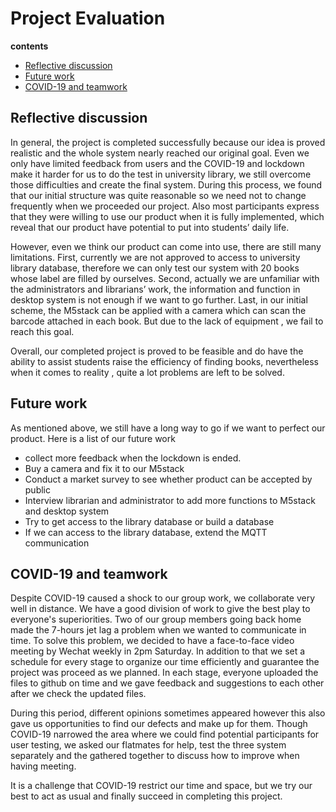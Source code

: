 # Project Evaluation   

**contents**

- [Reflective discussion](#reflective-discussion)
- [Future work](#Future-work)
- [COVID-19 and teamwork](#COVID-19-and-teamwork)





## Reflective discussion  
In general, the project is completed successfully because our idea is proved realistic and the whole system nearly reached our original goal. Even we only have limited feedback from users and the COVID-19 and lockdown make it harder for us to do the test in university library, we still overcome those difficulties and create the final system. During this process, we found that our initial structure was quite reasonable so we need not to change frequently when we proceeded our project. Also most participants express that they were willing to use our product when it is fully implemented, which reveal that our product have potential to put into students’ daily life. 

However, even we think our product can come into use, there are still many limitations. First, currently we are not approved to access to university library database, therefore we can only test our system with 20 books whose label are filled by ourselves. Second, actually we are unfamiliar with the administrators and librarians’ work, the information and function in desktop system is not enough if we want to go further. Last, in our initial scheme, the M5stack can be applied with a camera which can scan the barcode attached in each book. But due to the lack of equipment , we fail to reach this goal.

Overall, our completed project is proved to be feasible and do have the ability to assist students raise the efficiency of finding books, nevertheless when it comes to reality , quite a lot problems are left to be solved. 


## Future work   
As mentioned above, we still have a long way to go if we want to perfect our product. Here is a list of our future work
- collect more feedback when the lockdown is ended.
- Buy a camera and fix it to our M5stack
- Conduct a market survey to see whether product can be accepted by public
- Interview librarian and administrator to add more functions to M5stack and desktop system
- Try to get access to the library database or build a database
- If we can access to the library database, extend the MQTT communication

## COVID-19 and teamwork
Despite COVID-19 caused a shock to our group work, we collaborate very well in distance. We have a good division of work to give the best play to everyone's superiorities. Two of our group members going back home made the 7-hours jet lag a problem when we wanted to communicate in time. To solve this problem, we decided to have a face-to-face video meeting by Wechat weekly in 2pm Saturday. In addition to that we set a schedule for every stage to organize our time efficiently and guarantee the project was proceed as we planned. In each stage, everyone uploaded the files to github on time and we gave feedback and suggestions to each other after we check the updated files.

During this period, different opinions sometimes appeared however this also gave us opportunities to find our defects and make up for them. Though COVID-19 narrowed the area where we could find potential participants for user testing, we asked our flatmates for help, test the three system separately and the gathered together to discuss how to improve when having meeting.

It is a challenge that COVID-19 restrict our time and space, but we try our best to act as usual and finally succeed in completing this project.
